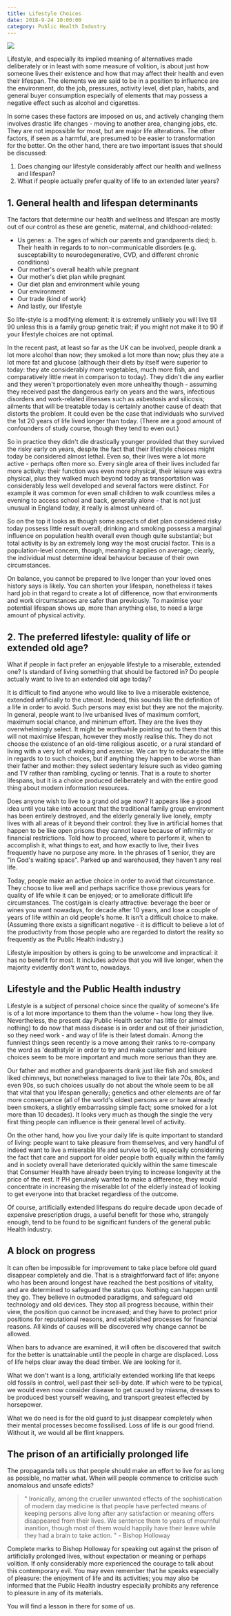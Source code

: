 ```yaml
---
title: Lifestyle Choices
date: 2018-9-24 10:00:00
category: Public Health Industry
---
```


![](/images/7.jpg)

Lifestyle, and especially its implied meaning of alternatives made deliberately or in least with some measure of volition, is about just how someone lives their existence and how that may affect their health and even their lifespan. The elements we are said to be in a position to influence are the environment, do the job, pressures, activity level, diet plan, habits, and general buyer consumption especially of elements that may possess a negative effect such as alcohol and cigarettes.

<!-- more -->

In some cases these factors are imposed on us, and actively changing them involves drastic life changes - moving to another area, changing jobs, etc. They are not impossible for most, but are major life alterations. The other factors, if seen as a harmful, are presumed to be easier to transformation for the better. On the other hand, there are two important issues that should be discussed:

1. Does changing our lifestyle considerably affect our health and wellness and lifespan?
2. What if people actually prefer quality of life to an extended later years?

## 1. General health and lifespan determinants

The factors that determine our health and wellness and lifespan are mostly out of our control as these are genetic, maternal, and childhood-related:

 - Us genes:
a. The ages of which our parents and grandparents died;
b. Their health in regards to to non-communicable disorders (e.g. susceptability to neurodegenerative, CVD, and different chronic conditions)
 - Our mother's overall health while pregnant
 - Our mother's diet plan while pregnant
 - Our diet plan and environment while young
 - Our environment
 - Our trade (kind of work)
 - And lastly, our lifestyle

So life-style is a modifying element: it is extremely unlikely you will live till 90 unless this is a family group genetic trait; if you might not make it to 90 if your lifestyle choices are not optimal.

In the recent past, at least so far as the UK can be involved, people drank a lot more alcohol than now; they smoked a lot more than now; plus they ate a lot more fat and glucose (although their diets by itself were superior to today: they ate considerably more vegetables, much more fish, and comparatively little meat in comparison to today). They didn't die any earlier and they weren't proportionately even more unhealthy though - assuming they received past the dangerous early on years and the wars, infectious disorders and work-related illnesses such as asbestosis and silicosis; ailments that will be treatable today is certainly another cause of death that distorts the problem. It could even be the case that individuals who survived the 1st 20 years of life lived longer than today. (There are a good amount of confounders of study course, though they tend to even out.)

So in practice they didn't die drastically younger provided that they survived the risky early on years, despite the fact that their lifestyle choices might today be considered almost lethal. Even so, their lives were a lot more active - perhaps often more so. Every single area of their lives included far more activity: their function was even more physical, their leisure was extra physical, plus they walked much beyond today as transportation was considerably less well developed and several factors were distinct. For example it was common for even small children to walk countless miles a evening to access school and back, generally alone - that is not just unusual in England today, it really is almost unheard of.

So on the top it looks as though some aspects of diet plan considered risky today possess little result overall; drinking and smoking possess a marginal influence on population health overall even though quite substantial; but total activity is by an extremely long way the most crucial factor. This is a population-level concern, though, meaning it applies on average; clearly, the individual must determine ideal behaviour because of their own circumstances.

On balance, you cannot be prepared to live longer than your loved ones history says is likely. You can shorten your lifespan, nonetheless it takes hard job in that regard to create a lot of difference, now that environments and work circumstances are safer than previously. To maximise your potential lifespan shows up, more than anything else, to need a large amount of physical activity.

## 2. The preferred lifestyle: quality of life or extended old age?

What if people in fact prefer an enjoyable lifestyle to a miserable, extended one? Is standard of living something that should be factored in? Do people actually want to live to an extended old age today?

It is difficult to find anyone who would like to live a miserable existence, extended artificially to the utmost. Indeed, this sounds like the definition of a life in order to avoid. Such persons may exist but they are not the majority. In general, people want to live urbanised lives of maximum comfort, maximum social chance, and minimum effort. They are the lives they overwhelmingly select. It might be worthwhile pointing out to them that this will not maximise lifespan, however they mostly realise this. They do not choose the existence of an old-time religious ascetic, or a rural standard of living with a very lot of walking and exercise. We can try to educate the little in regards to to such choices, but if anything they happen to be worse than their father and mother: they select sedentary leisure such as video gaming and TV rather than rambling, cycling or tennis. That is a route to shorter lifespans, but it is a choice produced deliberately and with the entire good thing about modern information resources.

Does anyone wish to live to a grand old age now? It appears like a good idea until you take into account that the traditional family group environment has been entirely destroyed, and the elderly generally live lonely, empty lives with all areas of it beyond their control: they live in artificial homes that happen to be like open prisons they cannot leave because of infirmity or financial restrictions. Told how to proceed, where to perform it, when to accomplish it, what things to eat, and how exactly to live, their lives frequently have no purpose any more. In the phrases of 1 senior, they are "in God's waiting space". Parked up and warehoused, they haven't any real life.

Today, people make an active choice in order to avoid that circumstance. They choose to live well and perhaps sacrifice those previous years for quality of life while it can be enjoyed; or to ameliorate difficult life circumstances. The cost/gain is clearly attractive: beverage the beer or wines you want nowadays, for decade after 10 years, and lose a couple of years of life within an old people's home. It isn't a difficult choice to make. (Assuming there exists a significant negative - it is difficult to believe a lot of the productivity from those people who are regarded to distort the reality so frequently as the Public Health industry.)

Lifestyle imposition by others is going to be unwelcome and impractical: it has no benefit for most. It includes advice that you will live longer, when the majority evidently don't want to, nowadays.

## Lifestyle and the Public Health industry

Lifestyle is a subject of personal choice since the quality of someone's life is of a lot more importance to them than the volume - how long they live. Nevertheless, the present day Public Health sector has little (or almost nothing) to do now that mass disease is in order and out of their jurisdiction, so they need work - and way of life is their latest domain. Among the funniest things seen recently is a move among their ranks to re-company the word as 'deathstyle' in order to try and make customer and leisure choices seem to be more important and much more serious than they are.

Our father and mother and grandparents drank just like fish and smoked liked chimneys, but nonetheless managed to live to their late 70s, 80s, and even 90s, so such choices usually do not about the whole seem to be all that vital that you lifespan generally; genetics and other elements are of far more consequence (all of the world's oldest persons are or have already been smokers, a slightly embarrassing simple fact; some smoked for a lot more than 10 decades). It looks very much as though the single the very first thing people can influence is their general level of activity.

On the other hand, how you live your daily life is quite important to standard of living: people want to take pleasure from themselves, and very handful of indeed want to live a miserable life and survive to 90, especially considering the fact that care and support for older people both equally within the family and in society overall have deteriorated quickly within the same timescale that Consumer Health have already been trying to increase longevity at the price of the rest. If PH genuinely wanted to make a difference, they would concentrate in increasing the miserable lot of the elderly instead of looking to get everyone into that bracket regardless of the outcome.

Of course, artificially extended lifespans do require decade upon decade of expensive prescription drugs, a useful benefit for those who, strangely enough, tend to be found to be significant funders of the general public Health industry.

## A block on progress

It can often be impossible for improvement to take place before old guard disappear completely and die. That is a straightforward fact of life: anyone who has been around longest have reached the best positions of vitality, and are determined to safeguard the status quo. Nothing can happen until they go. They believe in outmoded paradigms, and safeguard old technology and old devices. They stop all progress because, within their view, the position quo cannot be increased; and they have to protect prior positions for reputational reasons, and established processes for financial reasons. All kinds of causes will be discovered why change cannot be allowed.

When bars to advance are examined, it will often be discovered that switch for the better is unattainable until the people in charge are displaced. Loss of life helps clear away the dead timber. We are looking for it.

What we don't want is a long, artificially extended working life that keeps old fossils in control, well past their sell-by date. If which were to be typical, we would even now consider disease to get caused by miasma, dresses to be produced best yourself weaving, and transport greatest effected by horsepower.

What we do need is for the old guard to just disappear completely when their mental processes become fossilised. Loss of life is our good friend. Without it, we would all be flint knappers.

## The prison of an artificially prolonged life

The propaganda tells us that people should make an effort to live for as long as possible, no matter what. When will people commence to criticise such anomalous and unsafe edicts?

<blockquote>
" Ironically, among the crueller unwanted effects of the sophistication of modern day medicine is that people have perfected means of keeping persons alive long after any satisfaction or meaning offers disappeared from their lives. We sentence them to years of mournful inanition, though most of them would happily have their leave while they had a brain to take action. "
- Bishop Holloway
</blockquote>

Complete marks to Bishop Holloway for speaking out against the prison of artificially prolonged lives, without expectation or meaning or perhaps volition. If only considerably more experienced the courage to talk about this contemporary evil. You may even remember that he speaks especially of pleasure: the enjoyment of life and its activities; you may also be informed that the Public Health industry especially prohibits any reference to pleasure in any of its materials.

You will find a lesson in there for some of us.
